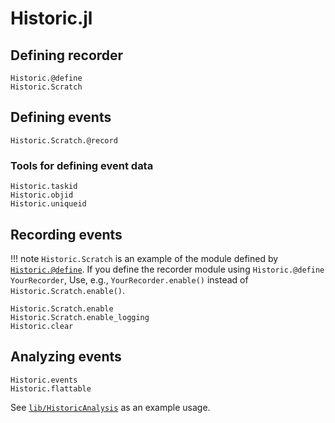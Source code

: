# Historic.jl

## Defining recorder

```@docs
Historic.@define
Historic.Scratch
```

## Defining events

```@docs
Historic.Scratch.@record
```

### Tools for defining event data

```@docs
Historic.taskid
Historic.objid
Historic.uniqueid
```

## Recording events

!!! note
    `Historic.Scratch` is an example of the module defined by
    [`Historic.@define`](@ref).  If you define the recorder module using
    `Historic.@define YourRecorder`, Use, e.g., `YourRecorder.enable()` instead
    of `Historic.Scratch.enable()`.

```@docs
Historic.Scratch.enable
Historic.Scratch.enable_logging
Historic.clear
```

## Analyzing events

```@docs
Historic.events
Historic.flattable
```

See
[`lib/HistoricAnalysis`](https://github.com/JuliaConcurrent/Historic.jl/tree/main/lib/HistoricAnalysis)
as an example usage.

